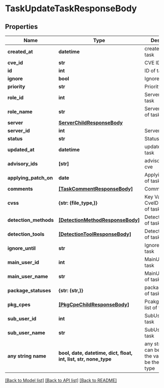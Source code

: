 # TaskUpdateTaskResponseBody


## Properties
Name | Type | Description | Notes
------------ | ------------- | ------------- | -------------
**created_at** | **datetime** | created time of task | 
**cve_id** | **str** | CVE ID of task | 
**id** | **int** | ID of task | 
**ignore** | **bool** | Ignore of task | 
**priority** | **str** | Priority of task | 
**role_id** | **int** | ServerRoleID of task | 
**role_name** | **str** | ServerRoleName of task | 
**server** | [**ServerChildResponseBody**](ServerChildResponseBody.md) |  | 
**server_id** | **int** | ServerID of task | 
**status** | **str** | Status of task | 
**updated_at** | **datetime** | updated time of task | 
**advisory_ids** | **[str]** | advisoryIDs of cve | [optional] 
**applying_patch_on** | **date** | ApplyingPatchOn of task | [optional] 
**comments** | [**[TaskCommentResponseBody]**](TaskCommentResponseBody.md) | Comment of task | [optional] 
**cvss** | **{str: (file_type,)}** | Key Value of CveID and Cvss of task | [optional] 
**detection_methods** | [**[DetectionMethodResponseBody]**](DetectionMethodResponseBody.md) | DetectionMethod of task | [optional] 
**detection_tools** | [**[DetectionToolResponseBody]**](DetectionToolResponseBody.md) | DetectionTools of task | [optional] 
**ignore_until** | **str** | Ignore until of task | [optional] 
**main_user_id** | **int** | MainUserID of task | [optional] 
**main_user_name** | **str** | MainUserName of task | [optional] 
**package_statuses** | **{str: (str,)}** | packageStatus of task | [optional] 
**pkg_cpes** | [**[PkgCpeChildResponseBody]**](PkgCpeChildResponseBody.md) | Pcakge And Cpe list of task | [optional] 
**sub_user_id** | **int** | SubUserID of task | [optional] 
**sub_user_name** | **str** | SubUserName of task | [optional] 
**any string name** | **bool, date, datetime, dict, float, int, list, str, none_type** | any string name can be used but the value must be the correct type | [optional]

[[Back to Model list]](../README.md#documentation-for-models) [[Back to API list]](../README.md#documentation-for-api-endpoints) [[Back to README]](../README.md)


